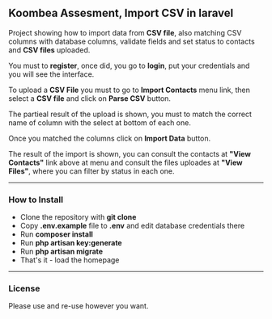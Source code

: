 ## Koombea Assesment, Import CSV in laravel

Project showing how to import data from __CSV file__, also matching CSV columns with database columns, validate fields and set status to contacts and __CSV files__ uploaded.

You must to __register__, once did, you go to __login__, put your credentials and you will see the interface.

To upload a __CSV File__ you must to go to __Import Contacts__ menu link, then select a __CSV file__ and click on __Parse CSV__ button.

The partieal result of the upload is shown, you must to match the correct name of column with the select at bottom of each one.

Once you matched the columns click on __Import Data__ button.

The result of the import is shown, you can consult the contacts at __"View Contacts"__ link above at menu and consult the files uploades at __"View Files"__, where you can filter by status in each one.

---

### How to Install

- Clone the repository with __git clone__
- Copy __.env.example__ file to __.env__ and edit database credentials there
- Run __composer install__
- Run __php artisan key:generate__
- Run __php artisan migrate__
- That's it - load the homepage

---
### License

Please use and re-use however you want.
